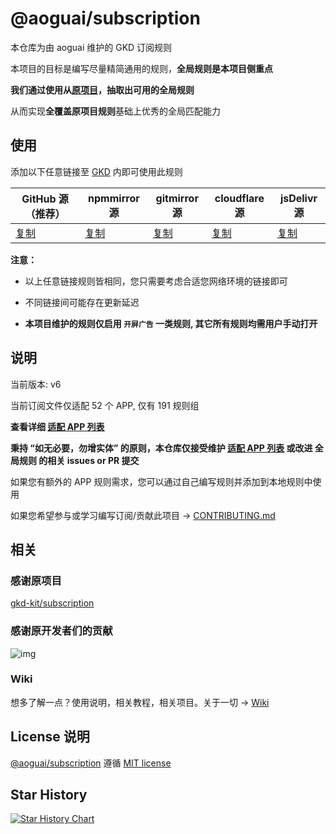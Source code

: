 # @aoguai/subscription

本仓库为由 aoguai 维护的 GKD 订阅规则

本项目的目标是编写尽量精简通用的规则，**全局规则是本项目侧重点**

**我们通过使用从[原项目](https://github.com/gkd-kit/subscription)，抽取出可用的全局规则**

从而实现**全覆盖原项目规则**基础上优秀的全局匹配能力

## 使用

添加以下任意链接至 [GKD](https://github.com/gkd-kit/gkd) 内即可使用此规则

| GitHub 源（推荐）                                                                             | npmmirror 源                                                            | gitmirror 源                                                                      | cloudflare 源                  | jsDelivr 源                                                                         |
| ---------------------------------------------------------------------------------------- | ---------------------------------------------------------------------- | -------------------------------------------------------------------------------- | ----------------------------- | ---------------------------------------------------------------------------------- |
| [复制](https://raw.githubusercontent.com/aoguai/subscription/custom/dist/aoguai_gkd.json5) | [复制](https://registry.npmmirror.com/@aoguai/subscription/latest/files) | [复制](https://raw.gitmirror.com/aoguai/subscription/custom/dist/aoguai_gkd.json5) | [复制](https://gkd.aoguai.top/) | [复制](https://cdn.jsdelivr.net/gh/aoguai/subscription@custom/dist/aoguai_gkd.json5) |

**注意：**

- 以上任意链接规则皆相同，您只需要考虑合适您网络环境的链接即可

- 不同链接间可能存在更新延迟

- **本项目维护的规则仅启用 `开屏广告` 一类规则, 其它所有规则均需用户手动打开**

## 说明

当前版本: v6

当前订阅文件仅适配 52 个 APP, 仅有 191 规则组

**查看详细 [适配 APP 列表](./AppList.md)**

**秉持 “如无必要，勿增实体” 的原则，本仓库仅接受维护 [适配 APP 列表](./AppList.md) 或改进 全局规则 的相关 issues or PR 提交**

如果您有额外的 APP 规则需求，您可以通过自己编写规则并添加到本地规则中使用

如果您希望参与或学习编写订阅/贡献此项目 -> [CONTRIBUTING.md](./CONTRIBUTING.md)

## 相关

### 感谢原项目

[gkd-kit/subscription](https://github.com/gkd-kit/subscription)

### 感谢原开发者们的贡献

![img](https://contrib.rocks/image?repo=gkd-kit/subscription&_v=185)

### Wiki

想多了解一点？使用说明，相关教程，相关项目。关于一切 -> [Wiki](https://github.com/aoguai/subscription/wiki)

## License 说明

[@aoguai/subscription](https://github.com/aoguai/subscription) 遵循 [MIT license](./LICENSE)

## Star History

<a href="https://star-history.com/#aoguai/subscription&Timeline">
  <picture>
    <source media="(prefers-color-scheme: dark)" srcset="https://api.star-history.com/svg?repos=aoguai/subscription&type=Timeline&theme=dark" />
    <source media="(prefers-color-scheme: light)" srcset="https://api.star-history.com/svg?repos=aoguai/subscription&type=Timeline" />
    <img alt="Star History Chart" src="https://api.star-history.com/svg?repos=aoguai/subscription&type=Timeline" />
  </picture>
</a>
